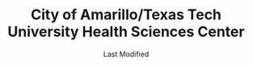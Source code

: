 ---
layout: location-page
date: Last Modified
description: "Local COVID-19 testing is available at City of Amarillo/Texas Tech University Health Sciences Center in Amarillo, Texas, USA."
permalink: "locations/texas/amarillo/city-of-amarillotexas-tech-university-health-sciences-center/"
tags:
  - locations
  - texas
title: City of Amarillo/Texas Tech University Health Sciences Center
uniqueName: city-of-amarillotexas-tech-university-health-sciences-center
state: Texas
stateAbbr: TX
hood: "Amarillo"
address: "3401 SE 10th Ave"
city: "Amarillo"
zip: "79104"
zipsNearby: "79001 79002 79101 79102 79103 79104 79105 79106 79107 79108 79109 79110 79111 79114 79116 79117 79118 79119 79120 79121 79124 79159 79166 79168 79172 79174 79178 79185 79189 79007 79008 79012 79013 79015 79016 79018 79058 79226 79019 79025 79027 79029 79036 79039 79042 79094 79043 79044 79045 79085 79052 79054 79063 79065 79066 79068 79078 79257 79080 79083 79086 79088 79091 79010 79092 79097 79098 79187" 
mapUrl: "http://maps.apple.com/?q=City+of+AmarilloTexas+Tech+University+Health+Sciences+Center&address=3401+SE+10th+Ave,Amarillo,Texas,79104"
locationType: Drive-thru
phone: "806-378-6300"
website: "undefined"
onlineBooking: undefined
closed: undefined
closedUpdate: April 22nd, 2020
notes: "Only for individuals with symptoms. Requires phone screen. By appointment only."
days: Weekdays
hours: 9AM-3PM
ctaMessage: Call 806-378-6300
ctaUrl: "tel:806-378-6300"
---